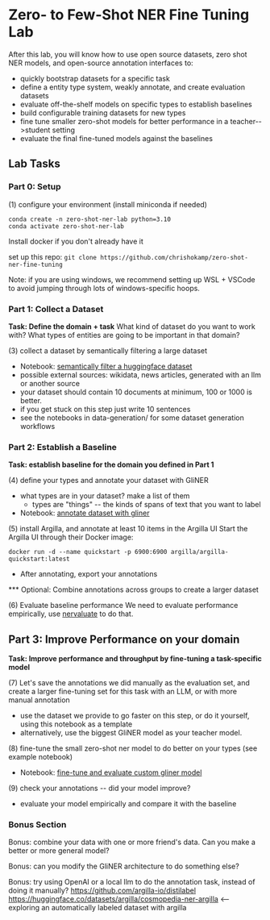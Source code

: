 # Zero- to Few-Shot NER Fine Tuning Lab

After this lab, you will know how to use open source datasets, zero shot NER models, and open-source annotation interfaces to:

- quickly bootstrap datasets for a specific task
- define a entity type system, weakly annotate, and create evaluation datasets
- evaluate off-the-shelf models on specific types to establish baselines
- build configurable training datasets for new types
- fine tune smaller zero-shot models for better performance in a teacher-->student setting
- evaluate the final fine-tuned models against the baselines

## Lab Tasks

### Part 0: Setup

(1) configure your environment (install miniconda if needed)
```
conda create -n zero-shot-ner-lab python=3.10
conda activate zero-shot-ner-lab 
```

Install docker if you don't already have it

set up this repo:
`git clone https://github.com/chrishokamp/zero-shot-ner-fine-tuning`

Note: if you are using windows, we recommend setting up WSL + VSCode to avoid jumping through lots of windows-specific hoops. 

### Part 1: Collect a Dataset  

**Task: Define the domain + task** 
What kind of dataset do you want to work with? 
What types of entities are going to be important in that domain?

(3) collect a dataset by semantically filtering a large dataset
- Notebook: [semantically filter a huggingface dataset](notebooks/semantically-filter-a-huggingface-dataset.ipynb)
- possible external sources: wikidata, news articles, generated with an llm or another source
- your dataset should contain 10 documents at minimum, 100 or 1000 is better.
- if you get stuck on this step just write 10 sentences
- see the notebooks in data-generation/ for some dataset generation workflows

### Part 2: Establish a Baseline

**Task: establish baseline for the domain you defined in Part 1**

(4) define your types and annotate your dataset with GliNER 
- what types are in your dataset? make a list of them
  - types are "things" -- the kinds of spans of text that you want to label
- Notebook: [annotate dataset with gliner](notebooks/semantically-filter-a-huggingface-dataset.ipynb)

(5)  install Argilla, and annotate at least 10 items in the Argilla UI
Start the Argilla UI through their Docker image:
```
docker run -d --name quickstart -p 6900:6900 argilla/argilla-quickstart:latest
```
- After annotating, export your annotations


*** Optional: Combine annotations across groups to create a larger dataset

(6) Evaluate baseline performance
We need to evaluate performance empirically, use [nervaluate](https://github.com/MantisAI/nervaluate) to do that. 


## Part 3: Improve Performance on your domain

**Task: Improve performance and throughput by fine-tuning a task-specific model**

(7) Let's save the annotations we did manually as the evaluation set, and create a larger fine-tuning set for this task with an LLM, or with more manual annotation
- use the dataset we provide to go faster on this step, or do it yourself, using this notebook as a template
- alternatively, use the biggest GliNER model as your teacher model. 

(8) fine-tune the small zero-shot ner model to do better on your types (see example notebook)
- Notebook: [fine-tune and evaluate custom gliner model](notebooks/finetune-gliner.ipynb)

(9) check your annotations -- did your model improve? 
- evaluate your model empirically and compare it with the baseline

### Bonus Section

Bonus: combine your data with one or more friend's data. Can you make a better or more general model?

Bonus: can you modify the GliNER architecture to do something else?

Bonus: try using OpenAI or a local llm to do the annotation task, instead of doing it manually? https://github.com/argilla-io/distilabel
https://huggingface.co/datasets/argilla/cosmopedia-ner-argilla <-- exploring an automatically labeled dataset with argilla
